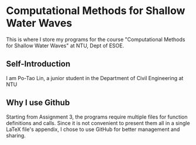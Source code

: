 # Computational Methods for Shallow Water Waves
This is where I store my programs for the course "Computational Methods for Shallow Water Waves" at NTU, Dept of ESOE.

## Self-Introduction
I am Po-Tao Lin, a junior student in the Department of Civil Engineering at NTU

## Why I use Github
Starting from Assignment 3, the programs require multiple files for function definitions and calls. Since it is not convenient to present them all in a single LaTeX file's appendix, I chose to use GitHub for better management and sharing.
